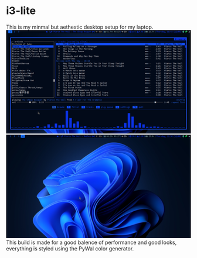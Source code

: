 # i3-lite 
This is my minmal but aethestic desktop setup for my laptop.
![MusikBox cli music player & cava audio visualizer](img/musikbox.png)
![desktop](img/desktop.png)
This build is made for a good balence of performance and good looks, everything is styled using the PyWal color generator.
